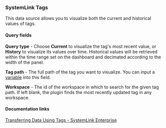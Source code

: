 ### SystemLink Tags

This data source allows you to visualize both the current and historical values
of tags.

#### Query fields

**Query type** - Choose **Current** to visualize the tag's most recent value, or
**History** to visualize its values over time. Historical values will be
retrieved within the time range set on the dashboard and decimated according to
the width of the panel.

**Tag path** - The full path of the tag you want to visualize. You can input a
[variable](https://grafana.com/docs/grafana/latest/dashboards/variables/) into
this field.

**Workspace** - The id of the workspace in which to search for the given tag
path. If left blank, the plugin finds the most recently updated tag in any
workspace.

#### Documentation links

[Transferring Data Using Tags - SystemLink
Enterprise](https://www.ni.com/docs/en-US/bundle/systemlink-enterprise/page/transferring-data-using-tags.html)
